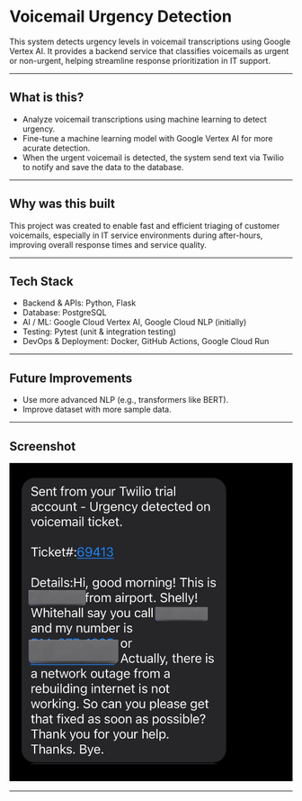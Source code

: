 # Voicemail Urgency Detection

This system detects urgency levels in voicemail transcriptions using Google Vertex AI. It provides a backend service that classifies voicemails as urgent or non-urgent, helping streamline response prioritization in IT support.

---

## What is this?

- Analyze voicemail transcriptions using machine learning to detect urgency.
- Fine-tune a machine learning model with Google Vertex AI for more acurate detection.
- When the urgent voicemail is detected, the system send text via Twilio to notify and save the data to the database.

---

## Why was this built

This project was created to enable fast and efficient triaging of customer voicemails, especially in IT service environments during after-hours, improving overall response times and service quality.

---

## Tech Stack

- Backend & APIs: Python, Flask
- Database: PostgreSQL
- AI / ML: Google Cloud Vertex AI, Google Cloud NLP (initially)
- Testing: Pytest (unit & integration testing)
- DevOps & Deployment: Docker, GitHub Actions, Google Cloud Run


---

## Future Improvements

- Use more advanced NLP (e.g., transformers like BERT).
- Improve dataset with more sample data.

---

## Screenshot

![screenshot_voicemail.jpeg](images/screenshot_voicemail.jpeg)

---








